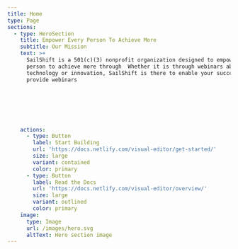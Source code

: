 ```yaml
---
title: Home
type: Page
sections:
  - type: HeroSection
    title: Empower Every Person To Achieve More
    subtitle: Our Mission
    text: >+
      SailShift is a 501(c)(3) nonprofit organization designed to empower every
      person to achieve more through  Whether it is through webinars about
      technology or innovation, SailShift is there to enable your success. We
      provide webinars







    actions:
      - type: Button
        label: Start Building
        url: 'https://docs.netlify.com/visual-editor/get-started/'
        size: large
        variant: contained
        color: primary
      - type: Button
        label: Read the Docs
        url: 'https://docs.netlify.com/visual-editor/overview/'
        size: large
        variant: outlined
        color: primary
    image:
      type: Image
      url: /images/hero.svg
      altText: Hero section image
---
```

